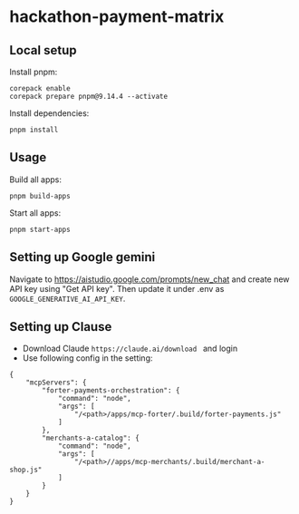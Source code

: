 # hackathon-payment-matrix

## Local setup

Install pnpm:

```
corepack enable
corepack prepare pnpm@9.14.4 --activate
```

Install dependencies:

```
pnpm install
```

## Usage

Build all apps:

```
pnpm build-apps
```

Start all apps:

```
pnpm start-apps
```

## Setting up Google gemini

Navigate to https://aistudio.google.com/prompts/new_chat and create new API key using "Get API key".
Then update it under .env as `GOOGLE_GENERATIVE_AI_API_KEY`.

## Setting up Clause

- Download Claude `https://claude.ai/download ` and login
- Use following config in the setting:

```
{
    "mcpServers": {
        "forter-payments-orchestration": {
            "command": "node",
            "args": [
                "/<path>/apps/mcp-forter/.build/forter-payments.js"
            ]
        },
        "merchants-a-catalog": {
            "command": "node",
            "args": [
                "/<path>//apps/mcp-merchants/.build/merchant-a-shop.js"
            ]
        }
    }
}
```
